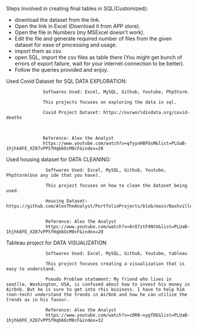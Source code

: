 Steps Involved in creating final tables in SQL(Customized):

- download the dataset from the link.
- Open the link in Excel (Download it from APP store).
- Open the file in Numbers (my MSExcel doesn't work).
- Edit the file and generate required number of files from the given dataset for ease of processing and usage.
- import them as csv.
- open SQL, import the csv files as table there (You might get bunch of errors of export failure, wait for your internet connection to be better).
- Follow the queries provided and enjoy.



Used Covid Dataset for SQL DATA EXPLORATION:


                  Softwares Used: Excel, MySQL, Github, Youtube, PhpStorm.

                  This projects focuses on exploring the data in sql.

                  Covid Project Dataset: https://ourworldindata.org/covid-deaths



                  Reference: Alex the Analyst
                  https://www.youtube.com/watch?v=qfyynHBFOsM&list=PLUaB-1hjhk8FE_XZ87vPPSfHqb6OcM0cF&index=20



Used housing dataset for DATA CLEANING:


                   Softwares Used: Excel, MySQL, Github, Youtube, PhpStorm(Use any ide that you have).

                   This project focuses on how to clean the dataset being used.

                   Housing Dataset:   https://github.com/AlexTheAnalyst/PortfolioProjects/blob/main/Nashville%20Housing%20Data%20for%20Data%20Cleaning.xlsx
                              
                           
                   Reference: Alex the Analyst
                   https://www.youtube.com/watch?v=8rO7ztF4NtU&list=PLUaB-1hjhk8FE_XZ87vPPSfHqb6OcM0cF&index=20
                   

                        

Tableau project for DATA VISUALIZATION


                   Softwares Used: Excel, MySQL, Github, Youtube, tableau

                   This project focuses creating a visualization that is easy to understand.
                   
                   Pseudo Problem statement: My friend who lives in seatlle, Washington, USA, is confused about how to invest his money in Airbnb. But he is sure to get into rhis business. I have to help him (non-tech) understand the trends in Airbnb and how he can utilize the trends as in his favour. 
                           
                   Reference: Alex the Analyst
                   https://www.youtube.com/watch?v=zOR0-nygfDE&list=PLUaB-1hjhk8FE_XZ87vPPSfHqb6OcM0cF&index=32
